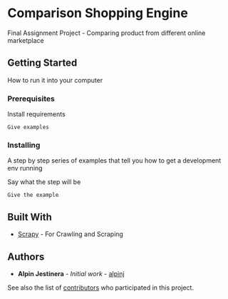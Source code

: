 # Comparison Shopping Engine

Final Assignment Project - Comparing product from different online marketplace

## Getting Started

How to run it into your computer

### Prerequisites

Install requirements

```
Give examples
```

### Installing

A step by step series of examples that tell you how to get a development env running

Say what the step will be

```
Give the example
```

## Built With

* [Scrapy](https://scrapy.org/) - For Crawling and Scraping

## Authors

* **Alpin Jestinera** - *Initial work* - [alpinj](https://github.com/alpinj)

See also the list of [contributors](https://github.com/your/project/contributors) who participated in this project.
